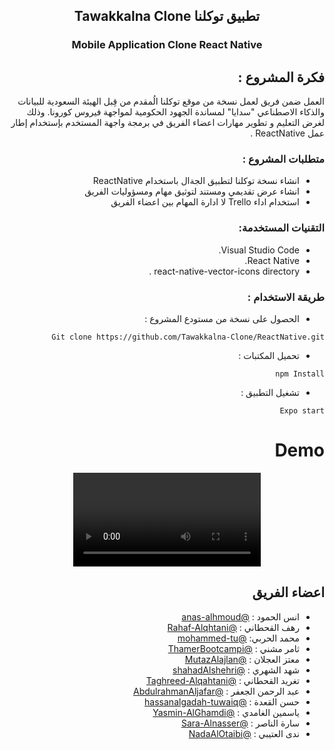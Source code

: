 
##  <div align="center">Tawakkalna Clone  تطبيق توكلنا 
<div align="center" >

<!-- <img src="../Image/logo.png" alt="Tuwaiq Logo"  width="40"   height="40"/>
<img src="../Image/Tawakkalna-logo.png" alt="Tawakkalna Logo" width="60"  height="60" ; />
<img src="../Image/React-Native Logo.png" alt="React native Logo"   height="50"; width="50"/> -->

 ###  Mobile  Application  Clone  React Native 

</div>
<div dir=rtl>

## فكرة المشروع : 

العمل ضمن فريق لعمل نسخة من موقع توكلنا الُمقدم من قِبل الهيئة السعودية للبيانات والذكاء الاصطناعي "سدايا" لمساندة الجهود الحكومية لمواجهة فيروس كورونا. وذلك لغرض التعليم و تطوير مهارات اعضاء الفريق في برمجة واجهة المستخدم بإستخدام إطار عمل ReactNative  .

### متطلبات المشروع :
- انشاء نسخة  توكلنا لتطبيق الجةال باستخدام ReactNative  
- انشاء عرض تقديمي ومستند لتوثيق مهام ومسؤوليات الفريق 
-  استخدام اداء Trello لا ادارة المهام بين  اعضاء الفريق 

### التقنيات المستخدمة: 

 -  Visual Studio Code.
 -  React Native.
 -  react-native-vector-icons directory .

###  طريقة الاستخدام :

 

- الحصول على نسخة من مستودع المشروع :

 ```
 Git clone https://github.com/Tawakkalna-Clone/ReactNative.git
  ```

- تحميل المكتبات :

 ```
 npm Install
 ```

- تشغيل التطبيق :

 ```
 Expo start
 ```

# Demo

<div align="center">
 <video  controls>
  <source src="https://github.com/Tawakkalna-Clone/ReactNative/blob/main/Tawakkalna-Clone/Assets/Demo%20iOS.MP4" type="video/mp4">
</video>
  </div>
  
## اعضاء الفريق   

 - انس الحمود : [@anas-alhmoud](https://github.com/anas-alhmoud)
 - رهف القحطاني   :  [@Rahaf-Alqhtani](https://github.com/Rahaf-Alqhtani)
 - محمد الحربي:  [@mohammed-tu](https://github.com/mohammed-tu)
 - ثامر مشني   :  [@ThamerBootcampi](https://github.com/ThamerBootcamp)
 - معتز العجلان   :  [@MutazAlajlan](https://github.com/MutazAlajlan)
 - شهد الشهري   :  [@shahadAlshehri](https://github.com/shahadAlshehri)
 - تغريد القحطاني   :  [@Taghreed-Alqahtani](https://github.com/Taghreed-Alqahtani)
 - عبد الرحمن الجعفر  :  [@AbdulrahmanAljafar](https://github.com/AbdulrahmanAljafar)
 - حسن القعدة   :  [@hassanalgadah-tuwaiq](https://github.com/hassanalgadah-tuwaiq)
 - ياسمين الغامدي :  [@Yasmin-AlGhamdi](https://github.com/Yasmin-AlGhamdi)
 - سارة الناصر  :  [@Sara-Alnasser](https://github.com/Sara-Alnasser)
 - ندى العتيبي :  [@NadaAlOtaibi](https://github.com/NadaAlOtaibi)










         







